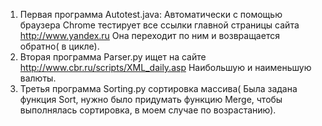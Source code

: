 1. Первая программа Autotest.java:
Автоматически с помощью браузера Chrome тестирует все ссылки главной страницы сайта http://www.yandex.ru
Она переходит по ним и возвращается обратно( в цикле).
2. Вторая программа Parser.py ищет на сайте http://www.cbr.ru/scripts/XML_daily.asp
Наибольшую и наименьшую валюты.
3. Третья программа Sorting.py сортировка массива( Была задана функция Sort, нужно было придумать функцию Merge, чтобы выполнялась сортировка, в моем случае по возрастанию).
